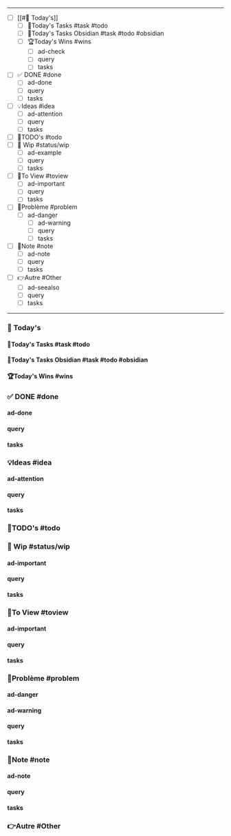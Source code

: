 
---
- [ ] [[#📅 Today's]]
	- [ ] 🚀Today's Tasks #task #todo 
	- [ ] 🚀Today's Tasks Obsidian #task #todo  #obsidian 
	- [ ] 🏆Today's Wins #wins
		- [ ] ad-check
		- [ ] query 
		- [ ] tasks
- [ ] ✅ DONE #done  
	- [ ] ad-done
	- [ ] query 
	- [ ] tasks
- [ ] 💡Ideas #idea 
	- [ ] ad-attention
	- [ ] query 
	- [ ] tasks
- [ ] 📎TODO's #todo 
- [ ] 🚧 Wip #status/wip 
	- [ ] ad-example
	- [ ] query 
	- [ ] tasks
- [ ] 👀To View #toview 
	- [ ] ad-important
	- [ ] query 
	- [ ] tasks
- [ ] 🚨Problème #problem 
	- [ ] ad-danger
		- [ ] ad-warning
		- [ ] query 
		- [ ] tasks
- [ ] 📝Note #note
	- [ ] ad-note
	- [ ] query 
	- [ ] tasks
- [ ] 👉Autre #Other
	- [ ] ad-seealso
	- [ ] query 
	- [ ] tasks

---
### 📅 Today's
#### 🚀Today's Tasks #task #todo  

#### 🚀Today's Tasks Obsidian #task #todo  #obsidian 
#### 🏆Today's Wins #wins

### ✅ DONE #done 
#### ad-done

#### query
#### tasks
### 💡Ideas #idea 
#### ad-attention
#### query 
#### tasks

### 📎TODO's #todo

### 🚧 Wip #status/wip
#### ad-important
#### query 
#### tasks
### 👀To View #toview
#### ad-important
#### query 
#### tasks
### 🚨Problème #problem 
#### ad-danger
#### ad-warning
#### query 
#### tasks
### 📝Note #note
#### ad-note
#### query 
#### tasks
### 👉Autre #Other



